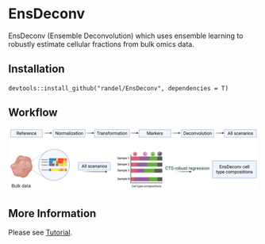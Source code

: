# EnsDeconv
EnsDeconv (Ensemble Deconvolution) which uses ensemble learning to robustly estimate cellular fractions from bulk omics data.

## Installation
```
devtools::install_github("randel/EnsDeconv", dependencies = T)
```

## Workflow
<img src = "./man/figures/EnsDeconv_algorithm.png">


More Information
-----------------
Please see [Tutorial](https://randel.github.io/EnsDeconv/).
